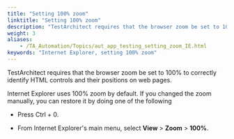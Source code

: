 ```yaml
--- 
title: "Setting 100% zoom"
linktitle: "Setting 100% zoom"
description: "TestArchitect requires that the browser zoom be set to 100% to correctly identify HTML controls and their positions on web pages."
weight: 3
aliases: 
    - /TA_Automation/Topics/aut_app_testing_setting_zoom_IE.html
keywords: "Internet Explorer, setting 100% zoom"
---
```


TestArchitect requires that the browser zoom be set to 100% to correctly identify HTML controls and their positions on web pages.

Internet Explorer uses 100% zoom by default. If you changed the zoom manually, you can restore it by doing one of the following

-   Press Ctrl + 0.

-   From Internet Explorer's main menu, select **View** \> **Zoom** \> **100%**.




